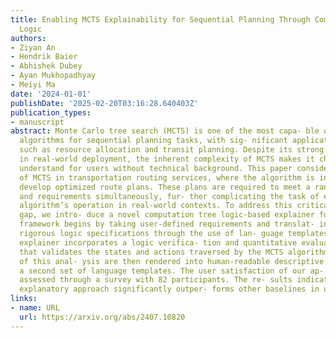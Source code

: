 ```yaml
---
title: Enabling MCTS Explainability for Sequential Planning Through Computation Tree
  Logic
authors:
- Ziyan An
- Hendrik Baier
- Abhishek Dubey
- Ayan Mukhopadhyay
- Meiyi Ma
date: '2024-01-01'
publishDate: '2025-02-20T03:16:28.640403Z'
publication_types:
- manuscript
abstract: Monte Carlo tree search (MCTS) is one of the most capa- ble online search
  algorithms for sequential planning tasks, with sig- nificant applications in areas
  such as resource allocation and transit planning. Despite its strong performance
  in real-world deployment, the inherent complexity of MCTS makes it challenging to
  understand for users without technical background. This paper considers the use
  of MCTS in transportation routing services, where the algorithm is integrated to
  develop optimized route plans. These plans are required to meet a range of constraints
  and requirements simultaneously, fur- ther complicating the task of explaining the
  algorithm’s operation in real-world contexts. To address this critical research
  gap, we intro- duce a novel computation tree logic-based explainer for MCTS. Our
  framework begins by taking user-defined requirements and translat- ing them into
  rigorous logic specifications through the use of lan- guage templates. Then, our
  explainer incorporates a logic verifica- tion and quantitative evaluation module
  that validates the states and actions traversed by the MCTS algorithm. The outcomes
  of this anal- ysis are then rendered into human-readable descriptive text using
  a second set of language templates. The user satisfaction of our ap- proach was
  assessed through a survey with 82 participants. The re- sults indicated that our
  explanatory approach significantly outper- forms other baselines in user preference.
links:
- name: URL
  url: https://arxiv.org/abs/2407.10820
---
```

